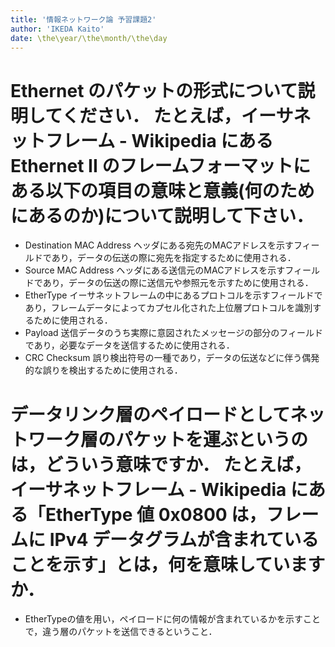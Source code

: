 ```yaml
---
title: '情報ネットワーク論 予習課題2'
author: 'IKEDA Kaito'
date: \the\year/\the\month/\the\day
---
```


# Ethernet のパケットの形式について説明してください． たとえば，イーサネットフレーム - Wikipedia にある Ethernet II のフレームフォーマットにある以下の項目の意味と意義(何のためにあるのか)について説明して下さい．

- Destination MAC Address
ヘッダにある宛先のMACアドレスを示すフィールドであり，データの伝送の際に宛先を指定するために使用される．
- Source MAC Address
ヘッダにある送信元のMACアドレスを示すフィールドであり，データの伝送の際に送信元や参照元を示すために使用される．
- EtherType
イーサネットフレームの中にあるプロトコルを示すフィールドであり，フレームデータによってカプセル化された上位層プロトコルを識別するために使用される．
- Payload
送信データのうち実際に意図されたメッセージの部分のフィールドであり，必要なデータを送信するために使用される．
- CRC Checksum
誤り検出符号の一種であり，データの伝送などに伴う偶発的な誤りを検出するために使用される．


# データリンク層のペイロードとしてネットワーク層のパケットを運ぶというのは，どういう意味ですか． たとえば，イーサネットフレーム - Wikipedia にある「EtherType 値 0x0800 は，フレームに IPv4 データグラムが含まれていることを示す」とは，何を意味していますか．

- EtherTypeの値を用い，ペイロードに何の情報が含まれているかを示すことで，違う層のパケットを送信できるということ．